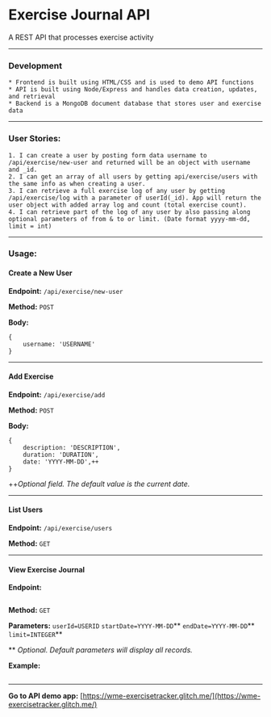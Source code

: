 # Exercise Journal API

A REST API that processes exercise activity

---
### Development
    * Frontend is built using HTML/CSS and is used to demo API functions
    * API is built using Node/Express and handles data creation, updates, and retrieval
    * Backend is a MongoDB document database that stores user and exercise data

---
### User Stories:
    1. I can create a user by posting form data username to /api/exercise/new-user and returned will be an object with username and _id.
    2. I can get an array of all users by getting api/exercise/users with the same info as when creating a user.
    3. I can retrieve a full exercise log of any user by getting /api/exercise/log with a parameter of userId(_id). App will return the user object with added array log and count (total exercise count).
    4. I can retrieve part of the log of any user by also passing along optional parameters of from & to or limit. (Date format yyyy-mm-dd, limit = int)

---
### Usage:
#### Create a New User
**Endpoint:**
```/api/exercise/new-user```

**Method:** 
```POST```

**Body:**
```
{
    username: 'USERNAME'
}
```
---
#### Add Exercise
**Endpoint:**
```/api/exercise/add```

**Method:** 
```POST```

**Body:**
```
{
    description: 'DESCRIPTION',
    duration: 'DURATION',
    date: 'YYYY-MM-DD',++
}
```
++*Optional field. The default value is the current date.*

---
#### List Users
**Endpoint:**
```/api/exercise/users```

**Method:** 
```GET```

---
#### View Exercise Journal
**Endpoint:**
```/api/exercise/log
```

**Method:**
```GET```

**Parameters:**
```userId=USERID```
```startDate=YYYY-MM-DD```**
```endDate=YYYY-MM-DD```**
```limit=INTEGER```**

** *Optional. Default parameters will display all records.*

**Example:**
```/api/exercise/log?userId=sammy&startDate=2018-05-01&endDate=2018-05-31&limit=5
```

---
**Go to API demo app:**
[https://wme-exercisetracker.glitch.me/](https://wme-exercisetracker.glitch.me/)
